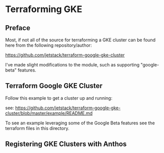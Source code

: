 # Terraforming GKE 

## Preface

Most, if not all of the source for terraforming a GKE cluster can be found here from the following repository/author: 

https://github.com/jetstack/terraform-google-gke-cluster

I've made slight modifications to the module, such as supporting "google-beta" features. 

## Terraform Google GKE Cluster

Follow this example to get a cluster up and running: 

see: https://github.com/jetstack/terraform-google-gke-cluster/blob/master/example/README.md

To see an example leveraging some of the Google Beta features see the terraform files in this directory. 

## Registering GKE Clusters with Anthos






